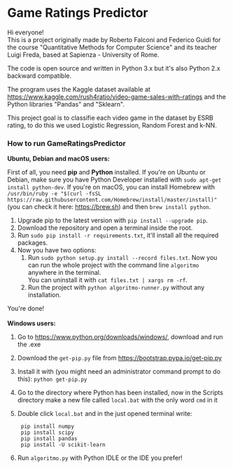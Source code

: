 # Game Ratings Predictor  

Hi everyone!  
This is a project originally made by Roberto Falconi and Federico Guidi for the course "Quantitative Methods for Computer Science" and its teacher Luigi Freda, based at Sapienza - University of Rome.  

The code is open source and written in Python 3.x but it's also Python 2.x backward compatible.  

The program uses the Kaggle dataset available at https://www.kaggle.com/rush4ratio/video-game-sales-with-ratings and the Python libraries "Pandas" and "Sklearn".  

This project goal is to classifie each video game in the dataset by ESRB rating, to do this we used Logistic Regression, Random Forest and k-NN.  

### How to run GameRatingsPredictor
**Ubuntu, Debian and macOS users:**

First of all, you need **pip** and **Python** installed. If you're on Ubuntu or Debian, make sure you have Python Developer installed with `sudo apt-get install python-dev`. If you're on macOS, you can install Homebrew with `/usr/bin/ruby -e "$(curl -fsSL https://raw.githubusercontent.com/Homebrew/install/master/install)"` (you can check it here: https://brew.sh) and then `brew install python`.
1. Upgrade pip to the latest version with `pip install --upgrade pip`.
2. Download the repository and open a terminal inside the root.
3. Run `sudo pip install -r requirements.txt`, it'll install all the required packages.
4. Now you have two options:
    1. Run `sudo python setup.py install --record files.txt`. Now you can run the whole project with the command line `algoritmo` anywhere in the terminal.<br>
You can uninstall it with `cat files.txt | xargs rm -rf`.
    2. Run the project with `python algoritmo-runner.py` without any installation.
    
You're done!
<br><br>
**Windows users:**
1. Go to https://www.python.org/downloads/windows/, download and run the .exe
2. Download the `get-pip.py` file from https://bootstrap.pypa.io/get-pip.py
3. Install it with (you might need an administrator command prompt to do this):
	`python get-pip.py`
4. Go to the directory where Python has been installed, now in the Scripts directory make a new file called `local.bat` with the only word `cmd` in it
3. Double click `local.bat` and in the just opened terminal write:
	    
	    pip install numpy
	    pip install scipy
	    pip install pandas
	    pip install -U scikit-learn
4. Run `algoritmo.py` with Python IDLE or the IDE you prefer!
